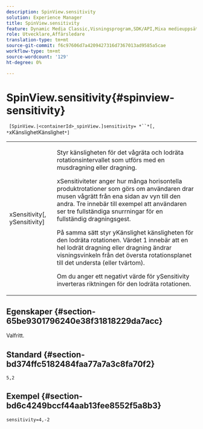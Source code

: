 ```yaml
---
description: SpinView.sensitivity
solution: Experience Manager
title: SpinView.sensitivity
feature: Dynamic Media Classic,Visningsprogram,SDK/API,Mixa medieuppsättningar
role: Utvecklare,Affärsledare
translation-type: tm+mt
source-git-commit: f6c97606d7a4209427316d7367013ad9585a5cae
workflow-type: tm+mt
source-wordcount: '129'
ht-degree: 0%

---
```



# SpinView.sensitivity{#spinview-sensitivity}

` [SpinView.|<containerId>_spinView.]sensitivity= *``*[, *`xKänslighetKänslighet`*]`

<table id="table_18D47E7C6A2D4D68B94225CB621D5F7C"> 
 <tbody> 
  <tr> 
   <td colname="col1"> <p> <span class="codeph"><span class="varname"> xSensitivity</span>[,  <span class="varname"> ySensitivity</span>]</span> </p> </td> 
   <td colname="col2"> <p> Styr känsligheten för det vågräta och lodräta rotationsintervallet som utförs med en musdragning eller dragning. </p> <p> <span class="codeph"> </span> xSensitiviteter anger hur många horisontella produktrotationer som görs om användaren drar musen vågrätt från ena sidan av vyn till den andra. Tre innebär till exempel att användaren ser tre fullständiga snurrningar för en fullständig dragningsgest. </p> <p>På samma sätt styr <span class="codeph"> yKänslighet</span> känsligheten för den lodräta rotationen. Värdet 1 innebär att en hel lodrät dragning eller dragning ändrar visningsvinkeln från det översta rotationsplanet till det understa (eller tvärtom). </p> <p>Om du anger ett negativt värde för <span class="codeph"> ySensitivity</span> inverteras riktningen för den lodräta rotationen. </p> </td> 
  </tr> 
 </tbody> 
</table>

## Egenskaper {#section-65be9301796240e38f31818229da7acc}

Valfritt.

## Standard {#section-bd374ffc5182484faa77a7a3c8fa70f2}

`5,2`

## Exempel {#section-bd6c4249bccf44aab13fee8552f5a8b3}

`sensitivity=4,-2`
